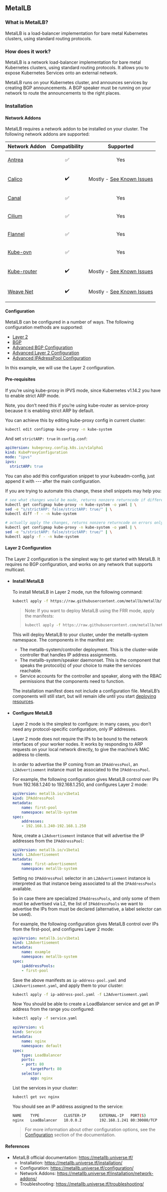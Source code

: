 ## MetalLB

### What is MetalLB?

MetalLB is a load-balancer implementation for bare metal Kubernetes clusters, using standard routing protocols.

### How does it work?

MetalLB is a network load-balancer implementation for bare metal Kubernetes clusters, using standard routing protocols. It allows you to expose Kubernetes Services onto an external network.

MetalLB runs on your Kubernetes cluster, and announces services by creating BGP announcements. A BGP speaker must be running on your network to route the announcements to the right places.

### Installation

#### Network Addons

MetalLB requires a network addon to be installed on your cluster. The following network addons are supported:
  
| Network Addon | Compatibility | Supported |
| --- | --- | --- |
| [Antrea](https://github.com/jayunit100/k8sprototypes/tree/master/kind/metallb-antrea) | <p align=center>✅</p> | <p align=center>Yes</p> |
| [Calico](https://docs.tigera.io/calico/latest/about) | <p align=center>✔️</p>  | Mostly - [See Known Issues](https://metallb.universe.tf/configuration/calico/) |
| [Canal](https://docs.projectcalico.org/getting-started/kubernetes/flannel/flannel) | <p align=center>✅</p> | <p align=center>Yes</p> |
| [Cilium](https://docs.cilium.io/en/stable/) | <p align=center>✅</p> | <p align=center>Yes</p> |
| [Flannel](https://github.com/flannel-io/flannel) | <p align=center>✅</p> | <p align=center>Yes</p> |
| [Kube-ovn](https://kubeovn.github.io/docs/v1.11.x/en/start/prepare/) | <p align=center>✅</p> | <p align=center>Yes</p> |
| [Kube-router](https://www.kube-router.io/docs/) | <p align=center>✔️</p> | Mostly - [See Known Issues](https://metallb.universe.tf/configuration/kube-router/) |
| [Weave Net](https://www.weave.works/docs/net/latest/kubernetes/kube-addon/) | <p align=center>✔️</p>  | Mostly - [See Known Issues](https://metallb.universe.tf/configuration/weave/) |


#### Configuration

MetalLB can be configured in a number of ways. The following configuration methods are supported:

- [Layer 2](https://metallb.universe.tf/configuration/#layer-2-configuration)
- [BGP](https://metallb.universe.tf/configuration/#bgp-configuration)
- [Advanced BGP Configuration](https://metallb.universe.tf/configuration/_advanced_bgp_configuration/)
- [Advanced Layer 2 Configuration](https://metallb.universe.tf/configuration/_advanced_l2_configuration/)
- [Advanced IPAdressPool Configuration](https://metallb.universe.tf/configuration/_advanced_ipaddresspool_configuration/)

In this example, we will use the Layer 2 configuration.

#### Pre-requisites

If you’re using kube-proxy in IPVS mode, since Kubernetes v1.14.2 you have to enable strict ARP mode.

Note, you don’t need this if you’re using kube-router as service-proxy because it is enabling strict ARP by default.

You can achieve this by editing kube-proxy config in current cluster:

```bash
kubectl edit configmap kube-proxy -n kube-system
```

And set `strictARP: true` in `config.conf`:

```yaml
apiVersion: kubeproxy.config.k8s.io/v1alpha1
kind: KubeProxyConfiguration
mode: "ipvs"
ipvs:
  strictARP: true
```

You can also add this configuration snippet to your kubeadm-config, just append it with --- after the main configuration.

If you are trying to automate this change, these shell snippets may help you:

```bash
# see what changes would be made, returns nonzero returncode if different
kubectl get configmap kube-proxy -n kube-system -o yaml | \
sed -e "s/strictARP: false/strictARP: true/" | \
kubectl diff -f - -n kube-system

# actually apply the changes, returns nonzero returncode on errors only
kubectl get configmap kube-proxy -n kube-system -o yaml | \
sed -e "s/strictARP: false/strictARP: true/" | \
kubectl apply -f - -n kube-system
```

#### Layer 2 Configuration

The Layer 2 configuration is the simplest way to get started with MetalLB. It requires no BGP configuration, and works on any network that supports multicast.

- #### Install MetalLB

    To install MetalLB in Layer 2 mode, run the following command:

    ```bash
    kubectl apply -f https://raw.githubusercontent.com/metallb/metallb/v0.13.9/config/manifests/metallb-native.yaml
    ```
    > Note: If you want to deploy MetalLB using the FRR mode, apply the manifests:
    > ```bash
    > kubectl apply -f https://raw.githubusercontent.com/metallb/metallb/v0.13.9/config/manifests/metallb-frr.yaml
    > ```

    This will deploy MetalLB to your cluster, under the metallb-system namespace. The components in the manifest are:

    - The metallb-system/controller deployment. This is the cluster-wide controller that handles IP address assignments.
    - The metallb-system/speaker daemonset. This is the component that speaks the protocol(s) of your choice to make the services reachable.
    - Service accounts for the controller and speaker, along with the RBAC permissions that the components need to function.

    The installation manifest does not include a configuration file. MetalLB’s components will still start, but will remain idle until you start [deploying resources](#configure-metallb).

- #### Configure MetalLB

    Layer 2 mode is the simplest to configure: in many cases, you don’t need any protocol-specific configuration, only IP addresses.

    Layer 2 mode does not require the IPs to be bound to the network interfaces of your worker nodes. It works by responding to ARP requests on your local network directly, to give the machine’s MAC address to clients.

    In order to advertise the IP coming from an `IPAddressPool`, an `L2Advertisement` instance must be associated to the `IPAddressPool`.

    For example, the following configuration gives MetalLB control over IPs from 192.168.1.240 to 192.168.1.250, and configures Layer 2 mode:

    ```yaml
    apiVersion: metallb.io/v1beta1
    kind: IPAddressPool
    metadata:
        name: first-pool
        namespace: metallb-system
    spec:
        addresses:
        - 192.168.1.240-192.168.1.250
    ```

    Now, create a `L2Advertisement` instance that will advertise the IP addresses from the `IPAddressPool`:

    ```yaml
    apiVersion: metallb.io/v1beta1
    kind: L2Advertisement
    metadata:
        name: first-advertisement
        namespace: metallb-system
    ```

    Setting no `IPAddressPool` selector in an `L2Advertisement` instance is interpreted as that instance being associated to all the `IPAddressPools` available.

    So in case there are specialized `IPAddressPools`, and only some of them must be advertised via L2, the list of `IPAddressPools` we want to advertise the IPs from must be declared (alternative, a label selector can be used).

    For example, the following configuration gives MetalLB control over IPs from the first-pool, and configures Layer 2 mode:

    ```yaml
    apiVersion: metallb.io/v1beta1
    kind: L2Advertisement
    metadata:
        name: example
        namespace: metallb-system
    spec:
        ipAddressPools:
        - first-pool
    ```

    Save the above manifests as `ip-address-pool.yaml` and `L2Advertisement.yaml`, and apply them to your cluster:

    ```bash
    kubectl apply -f ip-address-pool.yaml -f L2Advertisement.yaml
    ```

    Now You should be able to create a LoadBalancer service and get an IP address from the range you configured:

    ```bash
    kubectl apply -f service.yaml
    ```

    ```yaml
    apiVersion: v1
    kind: Service
    metadata:
        name: nginx
        namespace: default
    spec:
        type: LoadBalancer
        ports:
        - port: 80
            targetPort: 80
        selector:
            app: nginx
    ```
    List the services in your cluster:
    ```bash
    kubectl get svc nginx
    ```

    You should see an IP address assigned to the service:
    ```bash
    NAME    TYPE           CLUSTER-IP      EXTERNAL-IP   PORT(S)        AGE
    nginx   LoadBalancer   10.0.0.2        192.168.1.241 80:30080/TCP   1m
    ```

    > For more information about other configuration options, see the [Configuration](https://metallb.universe.tf/configuration/) section of the documentation.


#### References

- MetalLB official documentation: https://metallb.universe.tf/
    - Installation: https://metallb.universe.tf/installation/
    - Configuration: https://metallb.universe.tf/configuration/
    - Network Addons: https://metallb.universe.tf/installation/network-addons/
    - Troubleshooting: https://metallb.universe.tf/troubleshooting/
